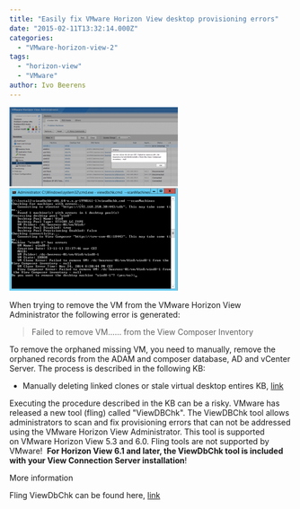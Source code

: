 ```yaml
---
title: "Easily fix VMware Horizon View desktop provisioning errors"
date: "2015-02-11T13:32:14.000Z"
categories: 
  - "VMware-horizon-view-2"
tags: 
  - "horizon-view"
  - "VMware"
author: Ivo Beerens
---
```


[![1](images/1-300x141.png)](images/1.png) [![2](images/2-300x183.png)](https://www.ivobeerens.nl/wp-content/uploads/2015/02/2.png)

When trying to remove the VM from the VMware Horizon View Administrator the following error is generated:

> Failed to remove VM...... from the View Composer Inventory

To remove the orphaned missing VM, you need to manually, remove the orphaned records from the ADAM and composer database, AD and vCenter Server. The process is described in the following KB:

- Manually deleting linked clones or stale virtual desktop entires KB, [link](http://kb.VMware.com/selfservice/microsites/search.do?language=en_US&cmd=displayKC&externalId=2015112)

Executing the procedure described in the KB can be a risky. VMware has released a new tool (fling) called "ViewDBChk". The ViewDBChk tool allows administrators to scan and fix provisioning errors that can not be addressed using the VMware Horizon View Administrator. This tool is supported on VMware Horizon View 5.3 and 6.0. Fling tools are not supported by VMware!  **For Horizon View 6.1 and later, the ViewDbChk tool is included with your View Connection Server installation**!

More information

Fling ViewDbChk can be found here, [link](https://labs.VMware.com/flings/viewdbchk)



